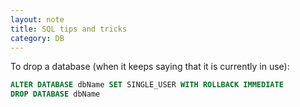 ```yaml
---
layout: note
title: SQL tips and tricks
category: DB
---
```


To drop a database (when it keeps saying that it is currently in use):
```sql
ALTER DATABASE dbName SET SINGLE_USER WITH ROLLBACK IMMEDIATE
DROP DATABASE dbName
```

